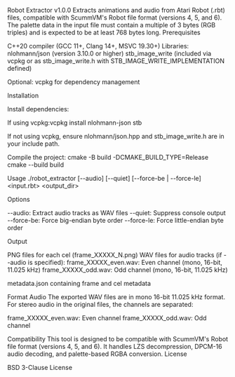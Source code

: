 Robot Extractor v1.0.0
Extracts animations and audio from Atari Robot (.rbt) files, compatible with ScummVM's Robot file format (versions 4, 5, and 6).
The palette data in the input file must contain a multiple of 3 bytes (RGB triples) and is expected to be at least 768 bytes long.
Prerequisites

C++20 compiler (GCC 11+, Clang 14+, MSVC 19.30+)
Libraries:
nlohmann/json (version 3.10.0 or higher)
stb_image_write (included via vcpkg or as stb_image_write.h with STB_IMAGE_WRITE_IMPLEMENTATION defined)


Optional: vcpkg for dependency management

Installation

Install dependencies:

If using vcpkg:vcpkg install nlohmann-json stb


If not using vcpkg, ensure nlohmann/json.hpp and stb_image_write.h are in your include path.


Compile the project:
cmake -B build -DCMAKE_BUILD_TYPE=Release
cmake --build build



Usage
./robot_extractor [--audio] [--quiet] [--force-be | --force-le] <input.rbt> <output_dir>

Options

--audio: Extract audio tracks as WAV files
--quiet: Suppress console output
--force-be: Force big-endian byte order
--force-le: Force little-endian byte order

Output

PNG files for each cel (frame_XXXXX_N.png)
WAV files for audio tracks (if --audio is specified):
frame_XXXXX_even.wav: Even channel (mono, 16-bit, 11.025 kHz)
frame_XXXXX_odd.wav: Odd channel (mono, 16-bit, 11.025 kHz)


metadata.json containing frame and cel metadata

Format Audio
The exported WAV files are in mono 16-bit 11.025 kHz format. For stereo audio in the original files, the channels are separated:

frame_XXXXX_even.wav: Even channel
frame_XXXXX_odd.wav: Odd channel

Compatibility
This tool is designed to be compatible with ScummVM's Robot file format (versions 4, 5, and 6). It handles LZS decompression, DPCM-16 audio decoding, and palette-based RGBA conversion.
License

BSD 3-Clause License

